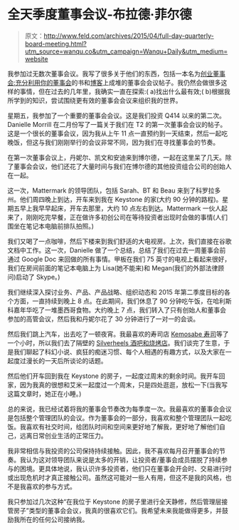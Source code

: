 # 全天季度董事会议-布拉德·菲尔德

> 原文：<http://www.feld.com/archives/2015/04/full-day-quarterly-board-meeting.html?utm_source=wanqu.co&utm_campaign=Wanqu+Daily&utm_medium=website>

我参加过无数次董事会议。我写了很多关于他们的东西，包括一本名为[创业董事会:充分利用你的董事会](https://www.amazon.com/Startup-Boards-Getting-Board-Directors/dp/1118443667)的书和[博客](https://feld.com/?s=board+meeting)上成堆的董事会会议帖子。我仍然会做很多这样的事情，但在过去的几年里，我确实一直在探索:( a)找出什么最有效;( b)根据我所学到的知识，尝试围绕更有效的董事会会议来组织我的世界。

星期五，我参加了一个重要的董事会会议。这是我们投资 Q414 以来的第二次。Danielle Morrill 在二月份写了一篇关于我们在 T2 的第一次董事会会议的帖子。这是一个很长的董事会议，因为我从上午 11 点一直预约到一天结束，然后一起吃晚饭，但这与我们刚刚举行的会议非常不同，因为我们在寻找董事会的节奏。

在第一次董事会议上，丹妮尔、凯文和安迪来到博尔德，一起在这里呆了几天。除了董事会会议，他们还花了大量时间与我们在博尔德的其他投资组合公司的创始人在一起。

这一次，Mattermark 的领导团队，包括 Sarah、BT 和 Beau 来到了科罗拉多州。他们周四晚上到达，开车来到我在 Keystone 的家(大约 90 分钟的路程)。星期五早上我早早起床，开车去那里，大约 10 点左右到达。Mattermark 一伙人起来了，刚刚吃完早餐，正在做许多初创公司在等待投资者出现时会做的事情(人们围坐在笔记本电脑前排队拍照。)

我们又喝了一点咖啡，然后下楼来到我们舒适的大电视房。上次，我们直接在谷歌文档中工作。这一次，Danielle 做了一个总结，总结了我们在过去一周董事会前通过 Google Doc 来回做的所有事情。甲板在我们 75 英寸的电视上看起来很好，我们在房间前面的笔记本电脑上为 Lisa(她不能来)和 Megan(我们的外部法律顾问)启动了 Skype。)

我们继续深入探讨业务、产品、产品战略、组织动态和 2015 年第二季度目标的各个方面，一直持续到晚上 8 点。在此期间，我们休息了 90 分钟吃午饭，在哈利斯科嘉年华吃了一堆墨西哥食物。大约晚上 7 点，我们转入了只有创始人和董事会参加的高管会议，然后我和丹妮尔花了 30 分钟进行了一对一的会谈。

然后我们跳上汽车，出去吃了一顿夜宵。我最喜欢的寿司店 [Kemosabe 寿司](https://www.kemosabesushi.com/)等了一个小时，所以我们去了隔壁的 [Silverheels 酒吧和烧烤店](https://www.yelp.com/biz/silverheels-bar-and-grill-frisco)。我们谈完了生意，于是我们聊起了科幻小说、疯狂的痴迷习惯、每个人相遇的有趣方式，以及大家在一起度过漫长的一天后所谈论的话题。

然后他们开车回到我在 Keystone 的房子，一起度过周末的剩余时间。我开车回家，因为我真的很想和艾米一起度过一个周末，只是四处逛逛，放松一下(当我写这篇文章时，她正在小睡。)

总的来说，我已经试着将我的董事会节奏改为每季度一次。我最喜欢的董事会会议是包括整个管理团队的会议。作为董事会的一部分，我喜欢和整个管理团队一起吃饭。我喜欢有社交时间，给团队时间和空间来更好地了解我，更好地了解他们自己，远离日常创业生活的正常压力。

我非常相信与我投资的公司保持持续接触。因此，我不喜欢每月召开董事会的节奏。我认为这对领导团队来说是太多的开销，让投资者/董事会成员摆脱了持续参与的困境。更具体地说，我认识许多投资者，他们只在董事会开会时、交易进行时或出现危机时才真正接触公司。虽然这可能对一些人有用，但这不是我的风格，也不是我喜欢的参与方式。

我只参加过几次这种“在我位于 Keystone 的房子里进行全天静修，然后管理层接管房子”类型的董事会会议，我真的很喜欢它们。我希望未来我能做得更多，并鼓励我所在的任何公司接纳我。